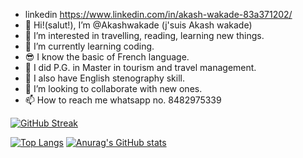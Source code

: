 - linkedin https://www.linkedin.com/in/akash-wakade-83a371202/
- 👋 Hi!(salut!), I’m @Akashwakade (j'suis Akash wakade)
- 👀 I’m interested in travelling, reading, learning new things. 
- 🌱 I’m currently learning coding.
- 😎 I know the basic of French language.
- 🤵  I did P.G. in Master in tourism and travel management.
- 📝 I also have English stenography skill.
- 💞️ I’m looking to collaborate with new ones.
- 📫 How to reach me whatsapp no. 8482975339


[![GitHub Streak](https://streak-stats.demolab.com/?user=Akashwakade)](https://git.io/streak-stats)

[![Top Langs](https://github-readme-stats.vercel.app/api/top-langs/?username=Akashwakade)](https://github.com/Akashwakade/github-readme-stats)
[![Anurag's GitHub stats](https://github-readme-stats.vercel.app/api?username=Akashwakade)](https://github.com/Akashwakade/github-readme-stats)



<!---
Akashwakade/Akashwakade is a ✨ special ✨ repository because its `README.md` (this file) appears on your GitHub profile.
You can click the Preview link to take a look at your changes.
--->
